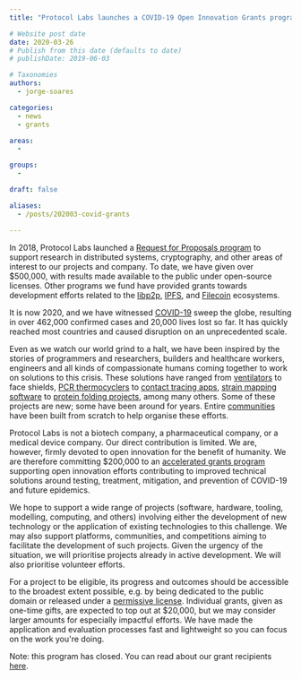 ```yaml
---
title: "Protocol Labs launches a COVID-19 Open Innovation Grants program"

# Website post date
date: 2020-03-26
# Publish from this date (defaults to date)
# publishDate: 2019-06-03

# Taxonomies
authors:
  - jorge-soares

categories:
  - news
  - grants

areas:
  -

groups:
  -

draft: false

aliases:
  - /posts/202003-covid-grants

---
```



In 2018, Protocol Labs launched a [Request for Proposals program](https://github.com/protocol/research-rfps) to support research in distributed systems, cryptography, and other areas of interest to our projects and company. To date, we have given over $500,000, with results made available to the public under open-source licenses. Other programs we fund have provided grants towards development efforts related to the [libp2p](https://github.com/libp2p/devgrants), [IPFS](https://github.com/ipfs/devgrants), and [Filecoin](https://filecoin.io/grants/) ecosystems.

It is now 2020, and we have witnessed [COVID-19](https://www.who.int/emergencies/diseases/novel-coronavirus-2019) sweep the globe, resulting in over 462,000 confirmed cases and 20,000 lives lost so far. It has quickly reached most countries and caused disruption on an unprecedented scale.

Even as we watch our world grind to a halt, we have been inspired by the stories of programmers and researchers, builders and healthcare workers, engineers and all kinds of compassionate humans coming together to work on solutions to this crisis. These solutions have ranged from [ventilators](https://gitlab.com/open-source-ventilator/OpenLung) to face shields, [PCR thermocyclers](https://openpcr.org/) to [contact tracing apps](https://www.coepi.org/), [strain mapping software](https://github.com/nextstrain) to [protein folding projects](https://foldingathome.org/), among many others. Some of these projects are new; some have been around for years. Entire [communities](https://www.helpfulengineering.org/) have been built from scratch to help organise these efforts.

Protocol Labs is not a biotech company, a pharmaceutical company, or a medical device company. Our direct contribution is limited. We are, however, firmly devoted to open innovation for the benefit of humanity. We are therefore committing $200,000 to an [accelerated grants program](https://protocollabs.smapply.io/prog/covid-19_open_innovation_grants) supporting open innovation efforts contributing to improved technical solutions around testing, treatment, mitigation, and prevention of COVID-19 and future epidemics.

We hope to support a wide range of projects (software, hardware, tooling, modelling, computing, and others) involving either the development of new technology or the application of existing technologies to this challenge. We may also support platforms, communities, and competitions aiming to facilitate the development of such projects. Given the urgency of the situation, we will prioritise projects already in active development. We will also prioritise volunteer efforts.

For a project to be eligible, its progress and outcomes should be accessible to the broadest extent possible, e.g. by being dedicated to the public domain or released under a [permissive license](https://protocol.ai/blog/announcing-the-permissive-license-stack/). Individual grants, given as one-time gifts, are expected to top out at $20,000, but we may consider larger amounts for especially impactful efforts. We have made the application and evaluation processes fast and lightweight so you can focus on the work you're doing.

Note: this program has closed. You can read about our grant recipients [here](/blog/2020/announcing-our-covid-19-open-innovation-grant-awardees/).
